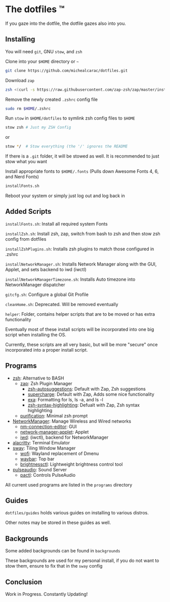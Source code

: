 # The dotfiles :tm:

If you gaze into the dotfile, the dotfile gazes also into you.

## Installing

You will need `git`, GNU `stow`, and `zsh`

Clone into your `$HOME` directory or `~`

```bash
git clone https://github.com/michealcarac/dotfiles.git
```

Download `zap`

```bash
zsh <(curl -s https://raw.githubusercontent.com/zap-zsh/zap/master/install.zsh) --branch release-v1
```

Remove the newly created `.zshrc` config file

```bash
sudo rm $HOME/.zshrc
```

Run `stow` in `$HOME/dotfiles` to symlink zsh config files to `$HOME` 

```bash
stow zsh # Just my ZSH Config
```

or

```bash
stow */  # Stow everything (the '/' ignores the README
```

If there is a `.git` folder, it will be stowed as well. It is recommended to just stow what you want

Install appropriate fonts to `$HOME/.fonts` (Pulls down Awesome Fonts 4, 6, and Nerd Fonts)

```bash
installFonts.sh
```

Reboot your system or simply just log out and log back in

## Added Scripts

`installFonts.sh`: Install all required system Fonts

`installZsh.sh`: Install zsh, zap, switch from bash to zsh and then stow zsh config from dotfiles 

`installZshPlugins.sh`: Installs zsh plugins to match those configured in .zshrc

`installNetworkManager.sh`: Installs Network Manager along with the GUI, Applet, and sets backend to iwd (iwctl)

`installNetworkManagerTimezone.sh`: Installs Auto timezone into NetworkManager dispatcher

`gitcfg.sh`: Configure a global Git Profile

`cleanHome.sh`: Deprecated. Will be removed eventually

`helper`: Folder, contains helper scripts that are to be moved or has extra functionality

Eventually most of these install scripts will be incorporated into one big script when installing the OS.

Currently, these scripts are all very basic, but will be more "secure" once incorporated into a proper install script. 

## Programs

* [zsh](https://github.com/zsh-users/zsh): Alternative to BASH
    * [zap](https://github.com/zap-zsh/zap): Zsh Plugin Manager
        * [zsh-autosuggestions](https://github.com/zsh-users/zsh-autosuggestions): Default with Zap, Zsh suggestions
        * [supercharge](https://github.com/zap-zsh/supercharge): Default with Zap, Adds some nice functionality
        * [exa](https://github.com/zap-zsh/exa): Formatting for ls, ls -a, and ls -l 
        * [zsh-syntax-highlighting](https://github.com/zsh-users/zsh-syntax-highlighting): Defualt with Zap, Zsh syntax highlighting
    * [purification](https://github.com/Phantas0s/purification): Minimal zsh prompt	
* [NetworkManager](https://wiki.archlinux.org/title/NetworkManager): Manage Wireless and Wired networks
    * [nm-connection-editor](https://archlinux.org/packages/extra/x86_64/nm-connection-editor/): GUI
    * [network-manager-applet](https://archlinux.org/packages/extra/x86_64/network-manager-applet/): Applet
    * [iwd](https://wiki.archlinux.org/title/Iwd): (iwctl), backend for NetworkManager
* [alacritty](https://github.com/alacritty/alacritty): Terminal Emulator
* [sway](https://github.com/swaywm/sway): Tiling Window Manager
    * [wofi](https://man.archlinux.org/man/wofi.1.en): Wayland replacement of Dmenu
    * [waybar](https://github.com/Alexays/Waybar): Top bar
    * [brightnessctl](https://archlinux.org/packages/community/x86_64/brightnessctl/): Lightweight brightness control tool 
* [pulseaudio](https://wiki.archlinux.org/title/PulseAudio): Sound Server
    * [pactl](https://man.archlinux.org/man/pactl.1.en): Controls PulseAudio

All current used programs are listed in the `programs` directory

## Guides

`dotfiles/guides` holds various guides on installing to various distros. 
 
Other notes may be stored in these guides as well.

## Backgrounds

Some added backgrounds can be found in `backgrounds` 

These backgrounds are used for my personal install, if you do not want to stow them, ensure to fix that in the `sway` config

## Conclusion

Work in Progress.
Constantly Updating!

